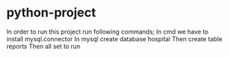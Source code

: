 # python-project
In order to run this project run following commands;
In cmd we have to install mysql.connector
In mysql create database hospital
Then create table reports 
Then all set to run

